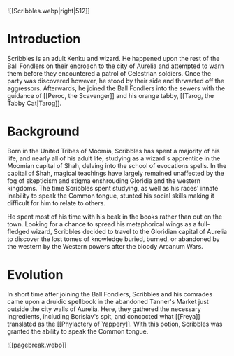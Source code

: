 ![[Scribbles.webp|right|512]]


# Introduction
Scribbles is an adult Kenku and wizard. He happened upon the rest of the Ball Fondlers on their encroach to the city of Aurelia and attempted to warn them before they encountered a patrol of Celestrian soldiers. Once the party was discovered however, he stood by their side and thrwarted off the aggressors. Afterwards, he joined the Ball Fondlers into the sewers with the guidance of [[Peroc, the Scavenger]] and his orange tabby, [[Tarog, the Tabby Cat|Tarog]].

# Background
Born in the United Tribes of Moomia, Scribbles has spent a majority of his life, and nearly all of his adult life, studying as a wizard's apprentice in the Moomian capital of Shah, delving into the school of evocations spells. In the capital of Shah, magical teachings have largely remained unaffected by the fog of skepticism and stigma enshrouding Gloridia and the western kingdoms. The time Scribbles spent studying, as well as his races' innate inability to speak the Common tongue, stunted his social skills making it difficult for him to relate to others.

He spent most of his time with his beak in the books rather than out on the town. Looking for a chance to spread his metaphorical wings as a full-fledged wizard, Scribbles decided to travel to the Gloridian capital of Aurelia to discover the lost tomes of knowledge buried, burned, or abandoned by the western by the Western powers after the bloody Arcanum Wars.

# Evolution
In short time after joining the Ball Fondlers, Scribbles and his comrades came upon a druidic spellbook in the abandoned Tanner's Market just outside the city walls of Aurelia. Here, they gathered the necessary ingredients, including Borislav's spit, and concocted what [[Freya]] translated as the [[Phylactery of Yappery]]. With this potion, Scribbles was granted the ability to speak the Common tongue.

![[pagebreak.webp]]